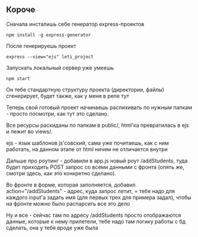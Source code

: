 ## Короче
Сначала инсталишь себе генератор express-проектов
```
npm install -g express-generator
```

После генерируешь проект
```
express --view="ejs" leti_project
```

Запускать локальный сервер уже умеешь
```
npm start
```

Он тебе стандартную структуру проекта (директории, файлы) сгенерирует, будет также, как у меня в репе тут


Теперь свой готовый проект начинаешь распихивать по нужным папкам - просто посмотри, как тут это сделано.

Все ресурсы раскиданы по папкам в public/, html'ка превратилась в ejs и лежит во views/.

ejs - язык шаблонов js'cовский, сама уже почитаешь, как с ним работать, на данном этапе от html ничем не отличается внутри


Дальше про роутинг - добавили в app.js новый роут /addStudents, туда будет приходить POST запрос со всеми данными с фронта (опять же, смотри здесь, как это конкретно сделано).

Во фронте в форме, которая заполняется, добавил action="/addStudents" - адрес, куда запрос летит, + тебе надо для каждого input'а задать имя (для первых трех для примера задал), чтобы на фронте можно было распарсить все это дело

Ну и все - сейчас там по адресу /addStudents просто отображаются данные, которые к нему прилетели, тебе надо там логику работы с бд сделать, она у тебя вроде уже была

